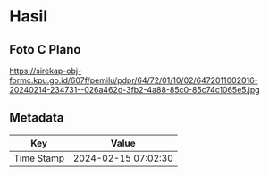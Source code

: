# Hasil

## Foto C Plano

https://sirekap-obj-formc.kpu.go.id/607f/pemilu/pdpr/64/72/01/10/02/6472011002016-20240214-234731--026a462d-3fb2-4a88-85c0-85c74c1065e5.jpg


## Metadata

| Key        | Value               |
| ---------- | ------------------- |
| Time Stamp | 2024-02-15 07:02:30 |



